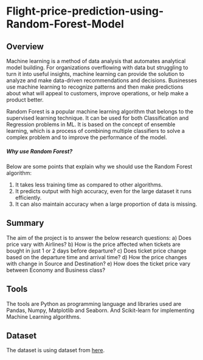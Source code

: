 # Flight-price-prediction-using-Random-Forest-Model
## Overview
Machine learning is a method of data analysis that automates analytical model building. For organizations overflowing with data but struggling to turn it into useful insights, machine learning can provide the solution to analyze and make data-driven recommendations and decisions. Businesses use machine learning to recognize patterns and then make predictions about what will appeal to customers, improve operations, or help make a product better. 

Random Forest is a popular machine learning algorithm that belongs to the supervised learning technique. It can be used for both Classification and Regression problems in ML. It is based on the concept of ensemble learning, which is a process of combining multiple classifiers to solve a complex problem and to improve the performance of the model.

##### Why use Random Forest?
Below are some points that explain why we should use the Random Forest algorithm:
1) It takes less training time as compared to other algorithms.
2) It predicts output with high accuracy, even for the large dataset it runs efficiently.
3) It can also maintain accuracy when a large proportion of data is missing.

## Summary
The aim of the project is to answer the below research questions:
a) Does price vary with Airlines?
b) How is the price affected when tickets are bought in just 1 or 2 days before departure?
c) Does ticket price change based on the departure time and arrival time?
d) How the price changes with change in Source and Destination?
e) How does the ticket price vary between Economy and Business class?
## Tools
The tools are Python as programming language and libraries used are Pandas, Numpy, Matplotlib and Seaborn. And Scikit-learn for implementing Machine Learning algorithms.
## Dataset
The dataset is using dataset from [here](https://www.kaggle.com/datasets/shubhambathwal/flight-price-prediction).
